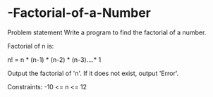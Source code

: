 # -Factorial-of-a-Number
Problem statement
Write a program to find the factorial of a number.

Factorial of n is:

n! = n * (n-1) * (n-2) * (n-3)....* 1

Output the factorial of 'n'. If it does not exist, output 'Error'.

Constraints:
-10 <= n <= 12
